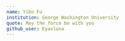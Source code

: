 ```yaml
---
name: Yibo Fu
institution: George Washington University
quote: May the force be with you
github_user: Eyasluna
---
```

